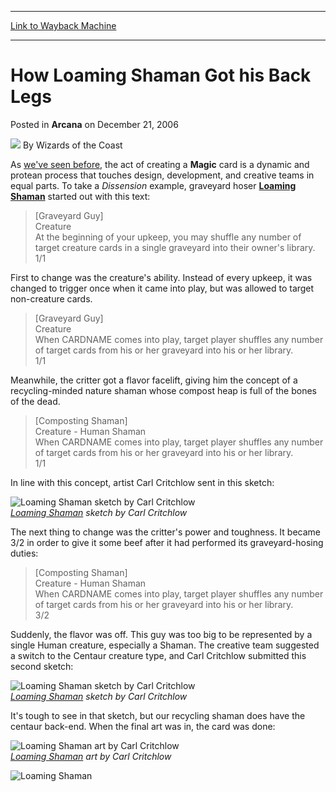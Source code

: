 
---
[Link to Wayback Machine](https://web.archive.org/web/20220522074334/https://magic.wizards.com/en/articles/archive/arcana/how-loaming-shaman-got-his-back-legs-2006-12-21)

[_metadata_:author]:- "Wizards of the Coast"
[_metadata_:description]:- "As we've seen before, the act of creating a Magic card is a dynamic and protean process that touches design, development, and creative teams in equal parts. To take a Dissension example, graveyard hoser Loaming Shaman started out with this text:[Graveyard Guy] Creature At the beginning of your upkeep, you may shuffle any number of target creature cards in a single graveyard"
[_metadata_:generator]:- "Drupal 7 (http://drupal.org)"
[_metadata_:node]:- "705886"
[_metadata_:publish_date]:- "2006-12-21"
[_metadata_:source]:- "div-main-content"
[_metadata_:title]:- "How Loaming Shaman Got his Back Legs"
[_metadata_:wayback_capture_timestamp]:- "2022-05-22 07:43:34"
[_metadata_:wayback_raw_url]:- "https://web.archive.org/web/20220522074334id_/https://magic.wizards.com/en/articles/archive/arcana/how-loaming-shaman-got-his-back-legs-2006-12-21"
[_metadata_:wayback_url]:- "https://magic.wizards.com/en/articles/archive/arcana/how-loaming-shaman-got-his-back-legs-2006-12-21"
---


How Loaming Shaman Got his Back Legs
====================================



 Posted in **Arcana**
 on December 21, 2006 






![](https://media.magic.wizards.com/styles/auth_small/public/images/person/wizards_author.jpg)
By Wizards of the Coast











As [we've seen before](/en/articles/archive/swaps-faultless-2006-03-14), the act of creating a **Magic** card is a dynamic and protean process that touches design, development, and creative teams in equal parts. To take a *Dissension* example, graveyard hoser **[Loaming Shaman](https://gatherer.wizards.com/Pages/Card/Details.aspx?name=Loaming+Shaman)** started out with this text:


> [Graveyard Guy]  
>  Creature  
>  At the beginning of your upkeep, you may shuffle any number of target creature cards in a single graveyard into their owner's library.  
>  1/1 
> 
> 
> 

First to change was the creature's ability. Instead of every upkeep, it was changed to trigger once when it came into play, but was allowed to target non-creature cards. 


> [Graveyard Guy]  
>  Creature  
>  When CARDNAME comes into play, target player shuffles any number of target cards from his or her graveyard into his or her library.  
>  1/1 
> 
> 
> 

Meanwhile, the critter got a flavor facelift, giving him the concept of a recycling-minded nature shaman whose compost heap is full of the bones of the dead.


> [Composting Shaman]  
>  Creature - Human Shaman  
>  When CARDNAME comes into play, target player shuffles any number of target cards from his or her graveyard into his or her library.  
>  1/1 
> 
> 
> 

In line with this concept, artist Carl Critchlow sent in this sketch:

![Loaming Shaman sketch by Carl Critchlow](https://media.magic.wizards.com/image_legacy_migration/magic/images/mtgcom/arcana1000/1065_Loaming1.jpg)  
*[Loaming Shaman](https://gatherer.wizards.com/Pages/Card/Details.aspx?name=Loaming+Shaman) sketch by Carl Critchlow*

The next thing to change was the critter's power and toughness. It became 3/2 in order to give it some beef after it had performed its graveyard-hosing duties:


> [Composting Shaman]  
>  Creature - Human Shaman  
>  When CARDNAME comes into play, target player shuffles any number of target cards from his or her graveyard into his or her library.  
>  3/2 
> 
> 
> 

Suddenly, the flavor was off. This guy was too big to be represented by a single Human creature, especially a Shaman. The creative team suggested a switch to the Centaur creature type, and Carl Critchlow submitted this second sketch: 

![Loaming Shaman sketch by Carl Critchlow](https://media.magic.wizards.com/image_legacy_migration/magic/images/mtgcom/arcana1000/1065_Loaming2.jpg)  
*[Loaming Shaman](https://gatherer.wizards.com/Pages/Card/Details.aspx?name=Loaming+Shaman) sketch by Carl Critchlow*

It's tough to see in that sketch, but our recycling shaman does have the centaur back-end. When the final art was in, the card was done:

![Loaming Shaman art by Carl Critchlow](https://media.magic.wizards.com/image_legacy_migration/magic/images/mtgcom/arcana1000/1065_LoamingFinal.jpg)  
*[Loaming Shaman](https://gatherer.wizards.com/Pages/Card/Details.aspx?name=Loaming+Shaman) art by Carl Critchlow*

![Loaming Shaman](http://gatherer.wizards.com/Handlers/Image.ashx?type=card&name=Loaming+Shaman)






